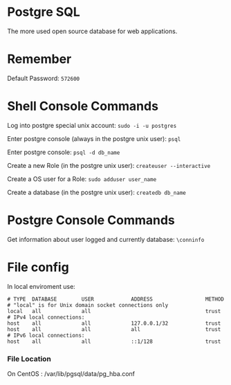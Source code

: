# Postgre SQL

The more used open source database for web applications.

# Remember

Default Password: ```572600```

# Shell Console Commands

Log into postgre special unix account: ```sudo -i -u postgres```

Enter postgre console (always in the postgre unix user): ```psql```

Enter postgre console: ```psql -d db_name```

Create a new Role (in the postgre unix user): ```createuser --interactive```

Create a OS user for a Role: ```sudo adduser user_name```

Create a database (in the postgre unix user): ```createdb db_name```

# Postgre Console Commands

Get information about user logged and currently database: ```\conninfo```

# File config

In local enviroment use:

```
# TYPE  DATABASE        USER            ADDRESS                 METHOD
# "local" is for Unix domain socket connections only
local   all             all                                     trust
# IPv4 local connections:
host    all             all             127.0.0.1/32            trust
host    all             all             all                     trust
# IPv6 local connections:
host    all             all             ::1/128                 trust
```

### File Location

On CentOS : /var/lib/pgsql/data/pg_hba.conf
